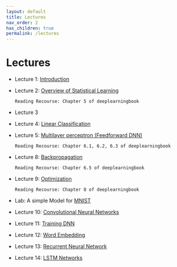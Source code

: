 ```yaml
---
layout: default
title: Lectures
nav_order: 2
has_children: true
permalink: /lectures
---
```


# Lectures

- Lecture 1: [Introduction](https://drive.google.com/file/d/1ywV8jz1hZqIFon289e8VyoRRVPmzH8GK/view?usp=drive_web)
- Lecture 2: [Overview of Statistical Learning](address)

      Reading Recourse: Chapter 5 of deeplearningbook
- Lecture 3
- Lecture 4: [Linear Classification](https://drive.google.com/file/d/1UBzyKvsa4uwT8MG94P6Dx_EWy_p20Tx6/view?usp=drive_link)
- Lecture 5: [Multilayer perceptron (Feedforward DNN)](https://drive.google.com/file/d/1UmZOBDCQc2EU7UOAmTag3Itc_3lk3BQ1/view?usp=drive_link)

      Reading Recourse: Chapter 6.1, 6.2, 6.3 of deeplearningbook

- Lecture 8: [Backpropagation](https://drive.google.com/drive/folders/1Kn5tWF3584ysZCqUDNHGVbIhQvwX6dS2?usp=sharing)

      Reading Recourse: Chapter 6.5 of deeplearningbook

- Lecture 9: [Optimization](https://drive.google.com/file/d/17-ZVpJrCG9SnJBrbzdCLtj-FTPOxDP7L/view?usp=sharing)

      Reading Recourse: Chapter 8 of deeplearningbook

- Lab: A simple Model for [MNIST](../../notebooks/sample_notebooks/MNIST.ipynb)

- Lecture 10: [Convolutional Neural Networks](https://drive.google.com/file/d/1u0wWlpvCJreYsESZZBrpxl_vJHu35e_v/view?usp=sharing)

- Lecture 11: [Training DNN](https://drive.google.com/file/d/10wr2HnkBS_8BY3GOC5Ay-NRifgB8BvC0/view?usp=drive_link)

- Lecture 12: [Word Embedding](https://drive.google.com/file/d/1e2EPv4DQMtIibz39Y89D_oimsvOxWZvC/view?usp=sharing)

- Lecture 13: [Recurrent Neural Network](https://drive.google.com/file/d/1WKBWOuViGMS0Q-Ngk5RcScDiiM4WI7mV/view?usp=sharing)

- Lecture 14: [LSTM Networks](https://drive.google.com/file/d/1vck2OEumReiRf4X4jhq5HMQWoVrQsie2/view?usp=sharing)
